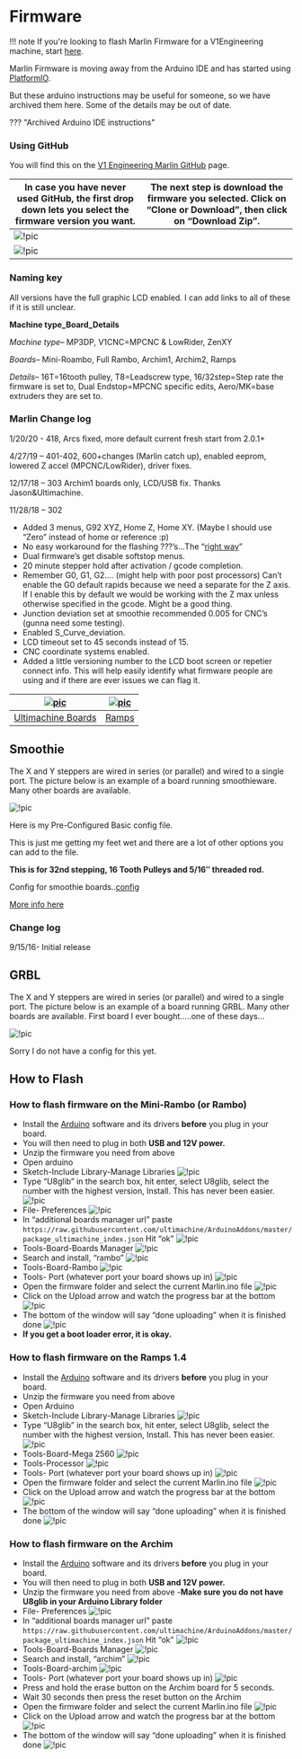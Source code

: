 # Firmware

!!! note
If you're looking to flash Marlin Firmware for a V1Engineering machine, start [here](../electronics/marlin-firmware.md).

Marlin Firmware is moving away from the Arduino IDE and has started using [PlatformIO](../learn/platformio.md).

But these arduino instructions may be useful for someone, so we have archived them here. Some of the details may be out of date.

??? "Archived Arduino IDE instructions"
### Using GitHub

You will find this on the [V1 Engineering Marlin GitHub](https://github.com/Allted/Marlin) page. 

| In case you have never used GitHub, the first drop down lets you select the firmware version you want. | The next step is download the firmware you selected. Click on “Clone or Download”, then click on “Download Zip”. |
|--------------------------------------------------------------------------------------------------------|------------------------------------------------------------------------------------------------------------------|
| ![!pic](https://www.v1engineering.com/wp-content/uploads/2017/11/select-github.jpg) 
| ![!pic](https://www.v1engineering.com/wp-content/uploads/2017/11/download-github.jpg)             |

### Naming key

All versions have the full graphic LCD enabled. I can add links to all of these if it is still unclear.

**Machine type_Board_Details**

_Machine type_– MP3DP, V1CNC=MPCNC & LowRider, ZenXY

_Boards_– Mini-Roambo, Full Rambo, Archim1, Archim2, Ramps

_Details_– 16T=16tooth pulley, T8=Leadscrew type, 16/32step=Step rate the firmware is set to, Dual Endstop=MPCNC specific edits, Aero/MK=base extruders they are set to.

### Marlin Change log

1/20/20 - 418, Arcs fixed, more default current fresh start from 2.0.1+

4/27/19 – 401-402, 600+changes (Marlin catch up), enabled eeprom, lowered Z accel (MPCNC/LowRider), driver fixes.

12/17/18 – 303 Archim1 boards only, LCD/USB fix. Thanks Jason&Ultimachine.

11/28/18 – 302

- Added 3 menus, G92 XYZ, Home Z, Home XY. (Maybe I should use “Zero” instead of home or reference :p)
- No easy workaround for the flashing ???’s…The “[right way](https://github.com/MarlinFirmware/Marlin/issues/7342)”
- Dual firmware’s get disable softstop menus.
- 20 minute stepper hold after activation / gcode completion.
- Remember G0, G1, G2…. (might help with poor post processors) Can’t enable the G0 default rapids because we need a separate for the Z axis. If I enable this by default we would be working with the Z max unless otherwise specified in the gcode. Might be a good thing.
- Junction deviation set at smoothie recommended 0.005 for CNC’s (gunna need some testing).
- Enabled S_Curve_deviation.
- LCD timeout set to 45 seconds instead of 15.
- CNC coordinate systems enabled.
- Added a little versioning number to the LCD boot screen or repetier connect info. This will help easily identify what firmware people are using and if there are ever issues we can flag it.

| [![pic](https://www.v1engineering.com/wp-content/uploads/2017/04/IMG_20170411_181548-1080x702.jpg)](../electronics/ultimachine.md) | [![pic](https://www.v1engineering.com/wp-content/uploads/2015/04/IMG_20150418_093541-1080x810.jpg)](../electronics/ramps.md) |
|---------------------------------------------------------------------------------------------------------------------------------------------------|---------------------------------------------------------------------------------------------------------------------------------------------|
|  [Ultimachine Boards](../electronics/ultimachine.md)                                                                                              | [Ramps](../electronics/ramps.md)                                                                                                            |

## Smoothie

The X and Y steppers are wired in series (or parallel) and wired to a single port. The picture below
is an example of a board running smoothieware. Many other boards are available.

![!pic](https://www.v1engineering.com/wp-content/uploads/2016/12/IMG_20170405_184727.jpg)

Here is my Pre-Configured Basic config file.

This is just me getting my feet wet and there are a lot of other options you can add to the file.

**This is for 32nd stepping, 16 Tooth Pulleys and  5/16″ threaded rod.**

Config for smoothie boards..[config](https://www.v1engineering.com/wp-content/uploads/2016/09/config.zip)

[More info here](https://www.v1engineering.com/forum/topic/sbase-smoothieware/)

### Change log

9/15/16- Initial release

## GRBL

The X and Y steppers are wired in series (or parallel) and wired to a single port. The picture below
is an example of a board running GRBL. Many other boards are available. First board I ever
bought…..one of these days…

![!pic](https://www.v1engineering.com/wp-content/uploads/2016/12/IMG_20170405_185038.jpg)

Sorry I do not have a config for this yet.

## How to Flash

### How to flash firmware on the Mini-Rambo (or Rambo)

- Install the [Arduino](https://www.arduino.cc/en/Main/Software) software and its drivers **before** you plug in your board.
- You will then need to plug in both **USB and 12V power.**
- Unzip the firmware you need from above
- Open arduino
- Sketch-Include Library-Manage Libraries
![!pic](https://www.v1engineering.com/wp-content/uploads/2016/12/u81.png)
- Type “U8glib” in the search box, hit enter, select U8glib, select the number with the highest
version, Install. This has never been easier.
![!pic](https://www.v1engineering.com/wp-content/uploads/2016/12/u82.png)
- File- Preferences
![!pic](https://www.v1engineering.com/wp-content/uploads/2016/12/ram1.png)
- In “additional boards manager url” paste
    `https://raw.githubusercontent.com/ultimachine/ArduinoAddons/master/package_ultimachine_index.json`
    Hit “ok”
![!pic](https://www.v1engineering.com/wp-content/uploads/2016/12/ram2.png)
- Tools-Board-Boards Manager
![!pic](https://www.v1engineering.com/wp-content/uploads/2016/12/ram3.png)
- Search and install, “rambo”
![!pic](https://www.v1engineering.com/wp-content/uploads/2016/12/ram4.png)
- Tools-Board-Rambo
![!pic](https://www.v1engineering.com/wp-content/uploads/2016/12/ram5.png)
- Tools- Port (whatever port your board shows up in)
![!pic](https://www.v1engineering.com/wp-content/uploads/2015/12/port.png)
- Open the firmware folder and select the current Marlin.ino file
![!pic](https://www.v1engineering.com/wp-content/uploads/2018/11/Marlin19.jpg)
- Click on the Upload arrow and watch the progress bar at the bottom
![!pic](https://www.v1engineering.com/wp-content/uploads/2015/12/upload.png)
- The bottom of the window will say “done uploading” when it is finished done
![!pic](https://www.v1engineering.com/wp-content/uploads/2015/12/done-e1487436522248.png)
- **If you get a boot loader error, it is okay.**

### How to flash firmware on the Ramps 1.4

- Install the [Arduino](https://www.arduino.cc/en/Main/Software) software and its drivers **before** you plug in your board.
- Unzip the firmware you need from above
- Open Arduino
- Sketch-Include Library-Manage Libraries
![!pic](https://www.v1engineering.com/wp-content/uploads/2016/12/u81.png)
- Type “U8glib” in the search box, hit enter, select U8glib, select the number with the highest
    version, Install. This has never been easier.
![!pic](https://www.v1engineering.com/wp-content/uploads/2016/12/u82.png)
- Tools-Board-Mega 2560
![!pic](https://www.v1engineering.com/wp-content/uploads/2015/12/board.png)
- Tools-Processor
![!pic](https://www.v1engineering.com/wp-content/uploads/2015/12/proc.png)
- Tools- Port (whatever port your board shows up in)
![!pic](https://www.v1engineering.com/wp-content/uploads/2015/12/port.png)
- Open the firmware folder and select the current Marlin.ino file
![!pic](https://www.v1engineering.com/wp-content/uploads/2018/11/Marlin19.jpg)
- Click on the Upload arrow and watch the progress bar at the bottom
![!pic](https://www.v1engineering.com/wp-content/uploads/2015/12/upload.png)
- The bottom of the window will say “done uploading” when it is finished done
![!pic](https://www.v1engineering.com/wp-content/uploads/2015/12/done-e1487436522248.png)

### How to flash firmware on the Archim

- Install the [Arduino](https://www.arduino.cc/en/Main/Software) software and its drivers **before** you plug in your board.
- You will then need to plug in both **USB and 12V power.**
- Unzip the firmware you need from above
-**Make sure you do not have U8glib in your Arduino Library folder**
- File- Preferences
![!pic](https://www.v1engineering.com/wp-content/uploads/2016/12/ram1.png)
- In “additional boards manager url” paste
    `https://raw.githubusercontent.com/ultimachine/ArduinoAddons/master/package_ultimachine_index.json`
    Hit “ok”
![!pic](https://www.v1engineering.com/wp-content/uploads/2016/12/ram2.png)
- Tools-Board-Boards Manager
![!pic](https://www.v1engineering.com/wp-content/uploads/2016/12/ram3.png)
- Search and install, “archim”
![!pic](https://www.v1engineering.com/wp-content/uploads/2016/12/ram4.png)
- Tools-Board-archim
![!pic](https://www.v1engineering.com/wp-content/uploads/2016/12/ram5.png)
- Tools- Port (whatever port your board shows up in)
![!pic](https://www.v1engineering.com/wp-content/uploads/2015/12/port.png)
- Press and hold the erase button on the Archim board for 5 seconds.
- Wait 30 seconds then press the reset button on the Archim
- Open the firmware folder and select the current Marlin.ino file
![!pic](https://www.v1engineering.com/wp-content/uploads/2018/11/Marlin19.jpg)
- Click on the Upload arrow and watch the progress bar at the bottom
![!pic](https://www.v1engineering.com/wp-content/uploads/2015/12/upload.png)
- The bottom of the window will say “done uploading” when it is finished done
![!pic](https://www.v1engineering.com/wp-content/uploads/2015/12/done-e1487436522248.png)



